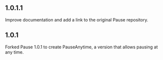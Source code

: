 ## 1.0.1.1

Improve documentation and add a link to the original Pause repository.

## 1.0.1

Forked Pause 1.0.1 to create PauseAnytime, a version that allows pausing at any time.
